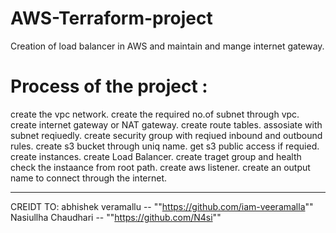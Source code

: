 # AWS-Terraform-project
Creation of load balancer in AWS and maintain and mange internet gateway.


# Process of the project :
  create the vpc network.
  create the required no.of subnet through vpc. 
  create internet gateway or NAT gateway. 
  create route tables.
  assosiate with subnet reqiuedly.
  create security group with reqiued inbound and outbound rules.
  create s3 bucket through uniq name.
  get s3 public access if requied. 
  create instances. 
  create Load Balancer. 
  create traget group and health check the instaance from root path.
  create aws listener. 
  create an output name to connect through the internet.

 ------------------------------------------------------------------------------------------------------------------

 CREIDT TO:
     abhishek veramallu  -- ""https://github.com/iam-veeramalla""
     Nasiullha Chaudhari -- ""https://github.com/N4si""

